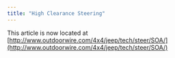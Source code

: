```yaml
---
title: "High Clearance Steering"
---
```


This article is now located at [http://www.outdoorwire.com/4x4/jeep/tech/steer/SOA/](http://www.outdoorwire.com/4x4/jeep/tech/steer/SOA/)
